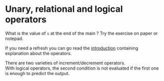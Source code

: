 # Unary, relational and logical operators

What is the value of `s` at the end of the main ? 
Try the exercise on paper or notepad.

If you need a refresh you can go read the [introduction](course://Basics/Introduction) containing explanation about the operators.

<div class="hint">
There are two varieties of increment/decrement operators.
</div>

<div class="hint">
With logical operators, the second condition is not evaluated if the first one is enough to predict the output.
</div>